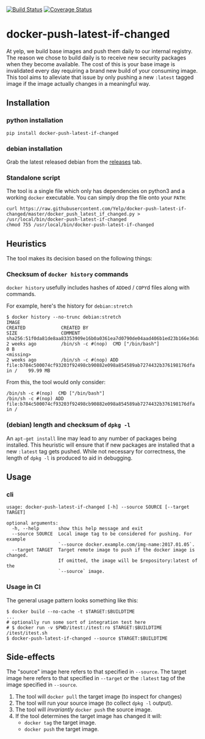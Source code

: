 [![Build Status](https://travis-ci.org/Yelp/docker-push-latest-if-changed.svg?branch=master)](https://travis-ci.org/Yelp/docker-push-latest-if-changed)
[![Coverage Status](https://coveralls.io/repos/github/Yelp/docker-push-latest-if-changed/badge.svg?branch=master)](https://coveralls.io/github/Yelp/docker-push-latest-if-changed?branch=master)

docker-push-latest-if-changed
=============================

At yelp, we build base images and push them daily to our internal registry.
The reason we chose to build daily is to receive new security packages when
they become available.  The cost of this is your base image is invalidated
every day requiring a brand new build of your consuming image.  This tool
aims to alleviate that issue by only pushing a new `:latest` tagged image
if the image actually changes in a meaningful way.

## Installation

### python installation

`pip install docker-push-latest-if-changed`

### debian installation

Grab the latest released debian from the
[releases](https://github.com/Yelp/docker-push-latest-if-changed/releases)
tab.

### Standalone script

The tool is a single file which only has dependencies on python3 and a
working `docker` executable.  You can simply drop the file onto your `PATH`:

```
curl https://raw.githubusercontent.com/Yelp/docker-push-latest-if-changed/master/docker_push_latest_if_changed.py > /usr/local/bin/docker-push-latest-if-changed
chmod 755 /usr/local/bin/docker-push-latest-if-changed
```

## Heuristics

The tool makes its decision based on the following things:

### Checksum of `docker history` commands

`docker history` usefully includes hashes of `ADD`ed / `COPY`d files along with commands.

For example, here's the history for `debian:stretch`

```
$ docker history --no-trunc debian:stretch
IMAGE                                                                     CREATED             CREATED BY                                                                                          SIZE                COMMENT
sha256:51f0da81de8aa83353909e16b0a0361ea7d0790de04aad406b1ed23b166e36da   2 weeks ago         /bin/sh -c #(nop)  CMD ["/bin/bash"]                                                                0 B
<missing>                                                                 2 weeks ago         /bin/sh -c #(nop) ADD file:b784c500074cf93203f92498cb90882e098a854589ab7274432b376198176dfa in /    99.99 MB
```

From this, the tool would only consider:

```
/bin/sh -c #(nop)  CMD ["/bin/bash"]
/bin/sh -c #(nop) ADD file:b784c500074cf93203f92498cb90882e098a854589ab7274432b376198176dfa in /
```

### (debian) length and checksum of `dpkg -l`

An `apt-get install` line may lead to any number of packages being installed.
This heuristic will ensure that if new packages are installed that a new
`:latest` tag gets pushed.  While not necessary for correctness, the length
of `dpkg -l` is produced to aid in debugging.

## Usage

### cli

```
usage: docker-push-latest-if-changed [-h] --source SOURCE [--target TARGET]

optional arguments:
  -h, --help       show this help message and exit
  --source SOURCE  Local image tag to be considered for pushing. For example
                   `--source docker.example.com/img-name:2017.01.05`.
  --target TARGET  Target remote image to push if the docker image is changed.
                   If omitted, the image will be $repository:latest of the
                   `--source` image.
```

### Usage in CI

The general usage pattern looks something like this:

```
$ docker build --no-cache -t $TARGET:$BUILDTIME
...
# optionally run some sort of integration test here
# $ docker run -v $PWD/itest:/itest:ro $TARGET:$BUILDTIME /itest/itest.sh
$ docker-push-latest-if-changed --source $TARGET:$BUILDTIME
```

## Side-effects

The "source" image here refers to that specified in `--source`.  The target
image here refers to that specified in `--target` *or* the `:latest` tag of
the image specified in `--source`.

1. The tool will `docker pull` the target image (to inspect for changes)
2. The tool will run your source image (to collect `dpkg -l` output).
3. The tool will *invariantly* `docker push` the source image.
4. If the tool determines the target image has changed it will:
    - `docker tag` the target image.
    - `docker push` the target image.
